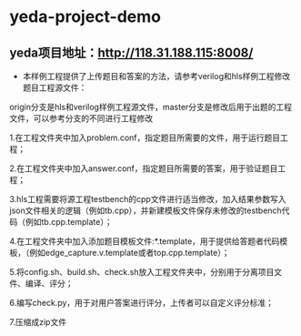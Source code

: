 # yeda-project-demo

## yeda项目地址：http://118.31.188.115:8008/  

  - 本样例工程提供了上传题目和答案的方法，请参考verilog和hls样例工程修改题目工程源文件：  

  origin分支是hls和verilog样例工程源文件，master分支是修改后用于出题的工程文件，可以参考分支的不同进行工程修改  

  1.在工程文件夹中加入problem.conf，指定题目所需要的文件，用于运行题目工程；  

  2.在工程文件夹中加入answer.conf，指定题目所需要的答案，用于验证题目工程；  

  3.hls工程需要将源工程testbench的cpp文件进行适当修改，加入结果参数写入json文件相关的逻辑（例如tb.cpp），并新建模板文件保存未修改的testbench代码（例如tb.cpp.template）；  

  4.在工程文件夹中加入添加题目模板文件:*.template，用于提供给答题者代码模板，（例如edge_capture.v.template或者top.cpp.template）；   

  5.将config.sh、build.sh、check.sh放入工程文件夹中，分别用于分离项目文件、编译、评分；  

  6.编写check.py，用于对用户答案进行评分，上传者可以自定义评分标准；  

  7.压缩成zip文件  

